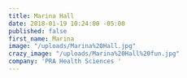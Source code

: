 ```yaml
---
title: Marina Hall
date: 2018-01-19 10:24:00 -05:00
published: false
first_name: Marina
image: "/uploads/Marina%20Hall.jpg"
crazy_image: "/uploads/Marina%20Hall%20fun.jpg"
company: 'PRA Health Sciences '
---
```


